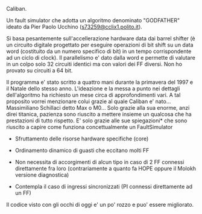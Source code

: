 Caliban.                                                                  
                                                                          
  Un fault simulator che adotta un algoritmo denominato "GODFATHER"  
ideato da Pier Paolo Ucchino (s73259@cclix1.polito.it). 

Si basa pesantemente sull'accellerazione hardware data dai barrel shifter
(è un circuito digitale progettato per eseguire operazioni di bit shift
su un data word (costituito da un numero specifico di bit) in un tempo
corrispondente ad un ciclo di clock). Il parallelismo e' dato dalla word
e permette di valutare in un colpo solo 32 circuiti identici ma con valori
dei FF diversi. Non ho provato su circuiti a 64 bit.

Il programma e' stato scritto a quattro mani durante la primavera 
del 1997 e il Natale dello stesso anno. L'ideazione e la messa a punto nei
dettagli dell'algoritmo ha richiesto un mese circa di approfondimenti vari.
A tal proposito vorrei menzionare colui grazie al quale Caliban e' nato...
Massimiliano Schillaci detto Max o M0... Solo grazie alla sua enorme, anzi
direi titanica, pazienza sono riuscito a mettere insieme un qualcosa che
ha prestazioni di tutto rispetto. E' solo grazie alle sue spiegazioni*
che sono riuscito a capire come funziona concettualmente un FaultSimulator

- Sfruttamento delle risorse hardware specifiche (core)

- Ordinamento dinamico di guasti che eccitano molti FF

- Non necessita di accorgimenti di alcun tipo in caso
  di 2 FF connessi direttamente fra loro (contrariamente
  a quanto fa HOPE oppure il Molokh versione diagnostica)

- Contempla il caso di ingressi sincronizzati (PI connessi
  direttamente ad un FF)

Il codice visto con gli occhi di oggi e' un po' rozzo e puo' essere
migliorato.
